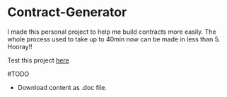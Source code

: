 # Contract-Generator

I made this personal project to help me build contracts more easily. The whole process used to take up to 40min now can be made in less than 5. Hooray!!

Test this project [here](https://blopa.github.io/contract/poc.html)

#TODO
- Download content as .doc file.
